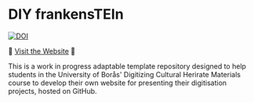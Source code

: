 # DIY frankensTEIn
[![DOI](https://zenodo.org/badge/471181054.svg)](https://zenodo.org/badge/latestdoi/471181054)

🚀 [Visit the Website](https://woutdln.github.io/DIY-frankensTEIn/index.html_) 🚀

This is a work in progress adaptable template repository designed to help students in the University of Borås' Digitizing Cultural Herirate Materials course to develop their own website for presenting their digitisation projects, hosted on GitHub.
